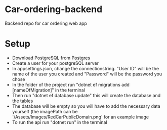 # Car-ordering-backend
Backend repo for car ordering web app

<h1>Setup</h1>
<ul>
<li>Download PostgreSQL from <a href="https://www.postgresql.org/download/">Postgres</a></li>
<li>Create a user for your postgreSQL server </li>
<li>In appsettings.json, change the connectionstring. "User ID" will be the name of the user you created and "Password" will be the password you chose</li>
<li>In the folder of the project run "dotnet ef migrations add [nameOfMigration]" in the terminal</li>
<li>Then run "dotnet ef database update" this will create the database and the tables</li>
<li>The database will be empty so you will have to add the necessary data yourself (the imagePath can be '/Assets/Images/RedCarPublicDomain.png' for an example image</li>
<li>To run the api run "dotnet run" in the terminal</li>
</ul>
